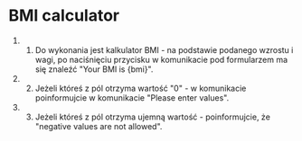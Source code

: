 # BMI calculator

1. 1. Do wykonania jest kalkulator BMI - na podstawie podanego wzrostu i wagi, po naciśnięciu przycisku w komunikacie pod formularzem ma się znaleźć "Your BMI is {bmi}".
2. 2. Jeżeli któreś z pól otrzyma wartość "0" - w komunikacie poinformujcie w komunikacie "Please enter values".
3. 3. Jeżeli któreś z pól otrzyma ujemną wartość - poinformujcie, że "negative values are not allowed".
